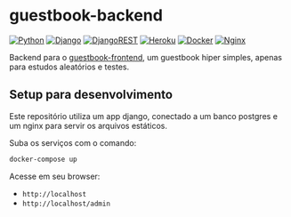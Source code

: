 # guestbook-backend

[![Python](https://img.shields.io/badge/python-%2314354C.svg?style=flat&logo=python&logoColor=white)](https://www.python.org/)
[![Django](https://img.shields.io/badge/django-%23092E20.svg?style=flat&logo=django&logoColor=white)](https://www.djangoproject.com/)
[![DjangoREST](https://img.shields.io/badge/DJANGO-REST-ff1709?style=flat&logo=django&logoColor=white&color=ff1709&labelColor=gray)](https://www.django-rest-framework.org/)
[![Heroku](https://img.shields.io/badge/heroku-%23430098.svg?style=flat&logo=heroku&logoColor=white)](https://www.heroku.com)
[![Docker](https://img.shields.io/badge/docker-%230db7ed.svg?style=flat&logo=docker&logoColor=white)](https://www.docker.com/)
[![Nginx](https://img.shields.io/badge/nginx-%23009639.svg?style=flat&logo=nginx&logoColor=white)](https://www.nginx.com/)

Backend para o [guestbook-frontend](https://github.com/renanstn/guestbook-frontend), um guestbook hiper simples, apenas para estudos aleatórios e testes.

## Setup para desenvolvimento

Este repositório utiliza um app django, conectado a um banco postgres e um
nginx para servir os arquivos estáticos.

Suba os serviços com o comando:

```sh
docker-compose up
```

Acesse em seu browser:
- `http://localhost`
- `http://localhost/admin`
